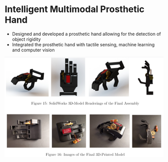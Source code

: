 # Intelligent Multimodal Prosthetic Hand
- Designed and developed a prosthetic hand allowing for the detection of object rigidity
- Integrated the prosthetic hand with tactile sensing, machine learning and computer vision

![alt text](mmph.PNG)

